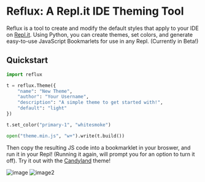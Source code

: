 # Reflux: A Repl.it IDE Theming Tool

Reflux is a tool to create and modify the default styles that apply to your IDE on [Repl.it](https://repl.it/). Using Python, you can create themes, set colors, and generate easy-to-use JavaScript Bookmarlets for use in any Repl. (Currently in Beta!)

## Quickstart

```python
import reflux

t = reflux.Theme({
    "name": "New Theme",
    "author": "Your Username",
    "description": "A simple theme to get started with!",
    "default": "light"
})

t.set_color("primary-1", "whitesmoke")

open("theme.min.js", "w+").write(t.build())
```

Then copy the resulting JS code into a bookmarklet in your broswer, and run it in your Repl! (Running it again, will prompt you for an option to turn it off). Try it out with the [Candyland](https://github.com/IreTheKID/Reflux/tree/master/themes/candyland) theme!

![image](https://storage.googleapis.com/replit/images/1608561552325_de2b5793e1c4702278c2f4801e9be7e5.png)
![image2](https://storage.googleapis.com/replit/images/1608568765752_e07e5c7e8eb41e0fcd603b45c6a3c1a4.png)